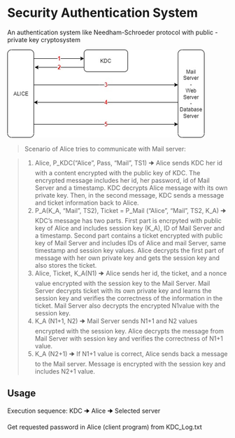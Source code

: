 # Security Authentication System
An authentication system like Needham-Schroeder protocol with public - private key cryptosystem

![alt text](https://github.com/eceomurtay/Security-Authentication-System/blob/main/scenario.jpg)

> Scenario of Alice tries to communicate with Mail server:

> 1. Alice, P_KDC(“Alice”, Pass, “Mail”, TS1) 🠊 Alice sends KDC her id with a content encrypted with the public key of KDC. The encrypted message includes her id, her password, id of Mail Server and a timestamp. KDC decrypts Alice message with its own private key. Then, in the second message, KDC sends a message and ticket information back to Alice.
> 2. P_A(K_A, “Mail”, TS2), Ticket = P_Mail (“Alice”, “Mail”, TS2, K_A) 🠊 KDC’s message has two parts. First part is encrpyted with public key of Alice and includes session key (K_A), ID of Mail Server and a timestamp. Second part contains a ticket encrypted with public key of Mail Server and includes IDs of Alice and mail Server, same timestamp and session key values. Alice decrypts the first part of message with her own private key and gets the session key and also stores the ticket. 
> 3. Alice, Ticket, K_A(N1) 🠊 Alice sends her id, the ticket, and a nonce value encrypted with the session key to the Mail Server. Mail Server decrypts ticket with its own private key and learns the session key and verifies the correctness of the information in the ticket. Mail Server also decrypts the encrypted N1value with the session key. 
> 4. K_A (N1+1, N2) 🠊 Mail Server sends N1+1 and N2 values encrypted with the session key. Alice decrypts the message from Mail Server with session key and verifies the correctness of N1+1 value. 
> 5. K_A (N2+1) 🠊 If N1+1 value is correct, Alice sends back a message to the Mail server. Message is encrypted with the session key and includes N2+1 value.

## Usage
Execution sequence: KDC 🠊 Alice 🠊 Selected server

Get requested password in Alice (client program) from KDC_Log.txt
